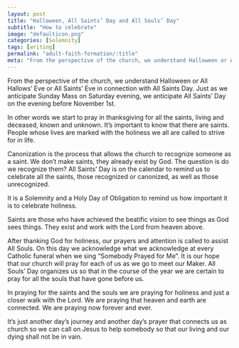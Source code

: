 ```yaml
---
layout: post
title: "Halloween, All Saints’ Day and All Souls’ Day"
subtitle: "How to celebrate"
image: "defaulticon.png"
categories: [Solemnity]
tags: [writing]
permalink: "adult-faith-formation/:title"
meta: "From the perspective of the church, we understand Halloween or All Hallows’ Eve or All Saints’ Eve in connection with All Saints Day. Just as we anticipate Sunday Mass on Saturday evening, we anticipate All Saints’ Day on the evening before November 1st."
---
```

From the perspective of the church, we understand Halloween or All Hallows’ Eve or All Saints’ Eve in connection with All Saints Day. Just as we anticipate Sunday Mass on Saturday evening, we anticipate All Saints’ Day on the evening before November 1st.
<!--more-->

In other words we start to pray in thanksgiving for all the saints, living and deceased, known and unknown. It’s important to know that there are saints. People whose lives are marked with the holiness we all are called to strive for in life.

Canonization is the process that allows the church to recognize someone as a saint. We don’t make saints, they already exist by God. The question is do we recognize them? All Saints’ Day is on the calendar to remind us to celebrate all the saints, those recognized or canonized, as well as those unrecognized.

It is a Solemnity and a Holy Day of Obligation to remind us how important it is to celebrate holiness.

Saints are those who have achieved the beatific vision to see things as God sees things. They exist and work with the Lord from heaven above.

After thanking God for holiness, our prayers and attention is called to assist All Souls. On this day we acknowledge what we acknowledge at every Catholic funeral when we sing “Somebody Prayed for Me”. It is our hope that our church will pray for each of us as we go to meet our Maker. All Souls’ Day organizes us so that in the course of the year we are certain to pray for all the souls that have gone before us.

In praying for the saints and the souls we are praying for holiness and just a closer walk with the Lord. We are praying that heaven and earth are connected. We are praying now forever and ever.

It’s just another day’s journey and another day’s prayer that connects us as church so we can call on Jesus to help somebody so that our living and our dying shall not be in vain.